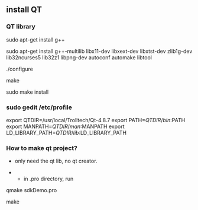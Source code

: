 ## install QT

### QT library

sudo apt-get install g++

sudo apt-get install g++-multilib libx11-dev libxext-dev libxtst-dev zlib1g-dev lib32ncurses5 lib32z1 libpng-dev autoconf automake libtool

./configure

make

sudo make install


### sudo gedit /etc/profile
 
export QTDIR=/usr/local/Trolltech/Qt-4.8.7
export PATH=$QTDIR/bin:$PATH
export MANPATH=$QTDIR/man:$MANPATH
export LD_LIBRARY_PATH=$QTDIR/lib:$LD_LIBRARY_PATH


### How to make qt project?

- only need the qt lib, no qt creator.

* * in .pro directory, run

qmake sdkDemo.pro

make







